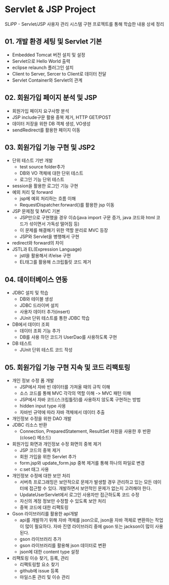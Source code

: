 # Servlet & JSP Project

SLiPP - Servlet/JSP 사용자 관리 시스템 구현 프로젝트를 통해 학습한 내용 상세 정리

## 01. 개발 환경 세팅 및 Servlet 기본

* Embedded Tomcat 버전 설치 및 설정
* Servlet으로 Hello World 출력
* eclipse relaunch 플러그인 설치
* Client to Server, Sercer to Client로 데이터 전달
* Servlet Container와 Servlet의 관계

## 02. 회원가입 페이지 분석 및 JSP

* 회원가입 페이지 요구사항 분석
* JSP include구문 활용 중복 제거, HTTP GET/POST
* 데이터 저장을 위한 DB 객체 생성, VO생성
* sendRedirect를 활용한 페이지 이동

## 03. 회원가입 기능 구현 및 JSP2

* 단위 테스트 기반 개발
  * test source folder추가
  * DB와 VO 객체에 대한 단위 테스트
  * 로그인 기능 단위 테스트
* session을 활용한 로그인 기능 구현
* 예외 처리 및 forward
  * jsp에 예외 처리하는 흐름 이해
  * RequestDispatcher.forward()를 활용한 jsp 이동
* JSP 문제점 및 MVC 기본
  * JSP만으로 구현했을 경우 이슈(java import 구문 증가, java 코드와 html 코드가 섞이면서 가독성 떨어짐 등)
  * 이 문제를 해결해기 위한 역할 분리로 MVC 등장
  * JSP와 Servlet을 병행해서 구현
* redirect와 forward의 차이
* JSTL과 EL(Expression Language)
  * jstl을 활용해서 if/else 구현
  * EL태그를 활용해 스크립틀릿 코드 제거

## 04. 데이터베이스 연동

* JDBC 설치 및 학습
  * DB와 테이블 생성
  * JDBC 드라이버 설치
  * 사용자 데이터 추가(insert)
  * JUnit 단위 테스트를 통한 JDBC 학습
* DB에서 데이터 조회
  * 데이터 조회 기능 추가
  * DB를 사용 하던 코드가 UserDao를 사용하도록 구현
* DB 테스트
  * JUnit 단위 테스트 코드 작성

## 05. 회원가입 기능 구현 지속 및 코드 리팩토링

* 개인 정보 수정 폼 개발
  * JSP에서 자바 빈 데이터를 가져올 때의 규칙 이해
  * 소스 코드를 통해 MVC 각각의 역할 이해 -> MVC 패턴 이해
  * JSP에서 자바 코드(스크립틀릿)를 사용하지 않도록 구현하는 방법
  * hidden input type 사용
  * 자바빈 규약에 따라 자바 객체에서 데이터 추출
* 개인정보 수정을 위한 DAO 개발
* JDBC 리소스 반환
  * Connection, PreparedStatement, ResultSet 자원을 사용한 후 반환(close() 메소드)
* 회원가입 화면과 개인정보 수정 화면의 중복 제거
  * JSP 코드의 중복 제거
  * 회원 가입을 위한 Servlet 추가
  * form.jsp와 update_form.jsp 중복 제거를 통해 하나의 파일로 변경
  * c:set 태그 사용
* 개인정보 수정에 대한 보안 처리
  * 서버측 프로그래밍은 보안적으로 문제가 발생할 경우 관리하고 있는 모든 데이터에 접근할 수 있다. 개발하면서 보안적인 문제가 없는지 고려해야 한다.
  * UpdateUserServlet에서 로그인 사용자만 접근하도록 코드 수정
  * 자신의 계정 정보만 수정할 수 있도록 보안 처리
  * 중복 코드에 대한 리팩토링
* Gson 라이브러리를 활용한 api개발
  * api를 개발하기 위해 자바 객체를 json으로, json을 자바 객체로 변환하는 작업이 많이 필요하다. 자바 진영 라이브러리 중에 gson 또는 jackson이 많이 사용된다.
  * gson 라이브러리 추가
  * gson 라이브러리를 활용해 json 데이터로 변환
  * json에 대한 content type 설정
* 리팩토링 이슈 찾기, 등록, 관리
  * 리팩토링할 요소 찾기
  * github에 issue 등록
  * 마일스톤 관리 및 이슈 관리

